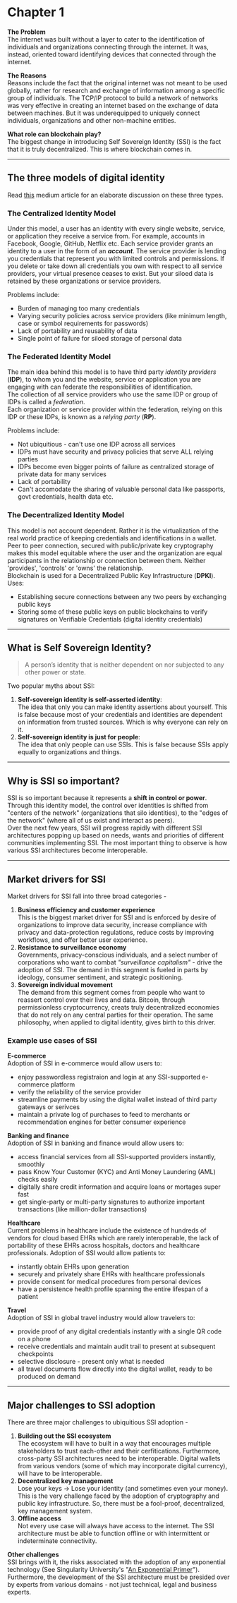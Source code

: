 # **Chapter 1**

**The Problem**  
The internet was built without a layer to cater to the identification of individuals and organizations connecting through the internet. It was, instead, oriented toward identifying devices that connected through the internet.

**The Reasons**  
Reasons include the fact that the original internet was not meant to be used globally, rather for research and exchange of information among a specific group of individuals. The TCP/IP protocol to build a network of networks was very effective in creating an internet based on the exchange of data between machines. But it was underequipped to uniquely connect individuals, organizations and other non-machine entities.


**What role can blockchain play?**  
The biggest change in introducing Self Sovereign Identity (SSI) is the fact that it is truly decentralized. This is where blockchain comes in.

---
## **The three models of digital identity**  
Read [this](https://medium.com/evernym/the-three-models-of-digital-identity-relationships-ca0727cb5186) medium article for an elaborate discussion on these three types.

### **The Centralized Identity Model**
Under this model, a user has an identity with every single website, service, or application they receive a service from. For example, accounts in Facebook, Google, GitHub, Netflix etc. Each service provider grants an identity to a user in the form of an ***account***. The service provider is lending you credentials that represent you with limited controls and permissions. If you delete or take down all credentials you own with respect to all service providers, your virtual presence ceases to exist. But your siloed data is retained by these organizations or service providers.

Problems include:
- Burden of managing too many credentials
- Varying security policies across service providers (like minimum length, case or symbol requirements for passwords)
- Lack of portability and reusability of data
- Single point of failure for siloed storage of personal data

### **The Federated Identity Model**
The main idea behind this model is to have third party *identity providers* (**IDP**), to whom you and the website, service or application you are engaging with can federate the responsibilities of identification.  
The collection of all service providers who use the same IDP or group of IDPs is called a *federation*.  
Each organization or service provider within the federation, relying on this IDP or these IDPs, is known as a *relying party* (**RP**).

Problems include:
- Not ubiquitious - can't use one IDP across all services
- IDPs must have security and privacy policies that serve ALL relying parties
- IDPs become even bigger points of failure as centralized storage of private data for many services
- Lack of portability
- Can't accomodate the sharing of valuable personal data like passports, govt credentials, health data etc.


### **The Decentralized Identity Model**
This model is not account dependent. Rather it is the virtualization of the real world practice of keeping credentials and identifications in a wallet. Peer to peer connection, secured with public/private key cryptography makes this model equitable where the user and the organization are equal participants in the relationship or connection between them. Neither 'provides', 'controls' or 'owns' the relationship.  
Blockchain is used for a Decentralized Public Key Infrastructure (**DPKI**). Uses:
- Establishing secure connections between any two peers by exchanging public keys
- Storing some of these public keys on public blockchains to verify signatures on Verifiable Credentials (digital identity credentials)

---

## **What is Self Sovereign Identity?**
> A person’s identity that is neither dependent on nor subjected to any other power or state.

Two popular myths about SSI:  
1. **Self-sovereign identity is self-asserted identity**:  
The idea that only you can make identity assertions about yourself. This is false because most of your credentials and identities are dependent on information from trusted sources. Which is why everyone can rely on it.
2. **Self-sovereign identity is just for people**:  
The idea that only people can use SSIs. This is false because SSIs apply equally to organizations and things.

---

## **Why is SSI so important?**
SSI is so important because it represents a **shift in control or power**.  
Through this identity model, the control over identities is shifted from "centers of the network" (organizations that silo identities), to the "edges of the network" (where all of us exist and interact as peers).  
Over the next few years, SSI will progress rapidly with different SSI architectures popping up based on needs, wants and priorities of different communities implementing SSI. The most important thing to observe is how various SSI architectures become interoperable.

---

## **Market drivers for SSI**
Market drivers for SSI fall into three broad categories -  
1. **Business efficiency and customer experience**  
This is the biggest market driver for SSI and is enforced by desire of organizations to improve data security, increase compliance with privacy and data-protection regulations, reduce costs by improving workflows, and offer better user experience.
2. **Resistance to surveillance economy**  
Governments, privacy-conscious individuals, and a select number of corporations who want to combat *"surveillance capitalism"* - drive the adoption of SSI. The demand in this segment is fueled in parts by ideology, consumer sentiment, and strategic positioning.
3. **Sovereign individual movement**  
The demand from this segment comes from people who want to reassert control over their lives and data. Bitcoin, through permissionless cryptocurrency, creats truly decentralized economies that do not rely on any central parties for their operation. The same philosophy, when applied to digital identity, gives birth to this driver.

### **Example use cases of SSI**

**E-commerce**  
Adoption of SSI in e-commerce would allow users to:
- enjoy passwordless registraion and login at any SSI-supported e-commerce platform
- verify the reliability of the service provider
- streamline payments by using the digital wallet instead of third party gateways or serivces
- maintain a private log of purchases to feed to merchants or recommendation engines for better consumer experience

**Banking and finance**  
Adoption of SSI in banking and finance would allow users to:  
- access financial services from all SSI-supported providers instantly, smoothly
- pass Know Your Customer (KYC) and Anti Money Laundering (AML) checks easily
- digitally share credit information and acquire loans or mortages super fast
- get single-party or multi-party signatures to authorize important transactions (like million-dollar transactions)

**Healthcare**  
Current problems in healthcare include the existence of hundreds of vendors for cloud based EHRs which are rarely interoperable, the lack of portability of these EHRs across hospitals, doctors and healthcare professionals. Adoption of SSI would allow patients to:
- instantly obtain EHRs upon generation
- securely and privately share EHRs with healthcare professionals
- provide consent for medical procedures from personal devices
- have a persistence health profile spanning the entire lifespan of a patient

**Travel**  
Adoption of SSI in global travel industry would allow travelers to:
- provide proof of any digital credentials instantly with a single QR code on a phone
- receive credentials and maintain audit trail to present at subsequent checkpoints
- selective disclosure - present only what is needed
- all travel documents flow directly into the digital wallet, ready to be produced on demand

---

## **Major challenges to SSI adoption**
There are three major challenges to ubiquitious SSI adoption -

1. **Building out the SSI ecosystem**  
The ecosystem will have to built in a way that encourages multiple stakeholders to trust each-other and their cerfitications. Furthermore, cross-party SSI architectures need to be interoperable. Digital wallets from various vendors (some of which may incorporate digital currency), will have to be interoperable.
2. **Decentralized key management**  
Lose your keys -> Lose your identity (and sometimes even your money). This is the very challenge faced by the adoption of cryptography and public key infrastructure. So, there must be a fool-proof, decentralized, key management system.
3. **Offline access**  
Not every use case will always have access to the internet. The SSI architecture must be able to function offline or with intermittent or indeterminate connectivity.

**Other challenges**  
SSI brings with it, the risks associated with the adoption of any exponential technology (See Singularity University's "[An Exponential Primer](https://su.org/concepts)").  
Furthermore, the development of the SSI architecture must be presided over by experts from various domains - not just technical, legal and business experts.






